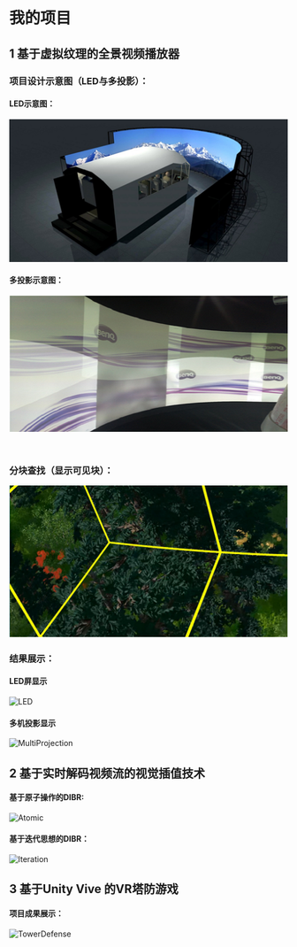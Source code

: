 # 我的项目

## 1 基于虚拟纹理的全景视频播放器

### 	项目设计示意图（LED与多投影）：

#### LED示意图：

<img src="https://github.com/lsonvoew/MyProject/blob/master/project/Panorama_Video_Player/led.png" />

#### 多投影示意图：

<img src="https://github.com/lsonvoew/MyProject/blob/master/project/Panorama_Video_Player/multiproject.png" />

​																					

### 	分块查找（显示可见块）：

<img src="https://github.com/lsonvoew/MyProject/blob/master/project/Panorama_Video_Player/SeekTile.png" />

### 结果展示：

#### LED屏显示

![LED](https://github.com/lsonvoew/MyProject/blob/master/project/Panorama_Video_Player/led.gif)

#### 多机投影显示

![MultiProjection](https://github.com/lsonvoew/MyProject/blob/master/project/Panorama_Video_Player/multiproject.gif)

## 2 基于实时解码视频流的视觉插值技术

#### 基于原子操作的DIBR:

![Atomic](https://github.com/lsonvoew/MyProject/blob/master/project/Image_Warping/imagewarping01.gif)

#### 基于迭代思想的DIBR：

![Iteration](https://github.com/lsonvoew/MyProject/blob/master/project/Image_Warping/imagewarping.gif)

## 3 基于Unity Vive 的VR塔防游戏

#### 项目成果展示：

![TowerDefense](https://github.com/lsonvoew/MyProject/blob/master/project/Unity_VR_TowerDefense/TowerDefense.gif)